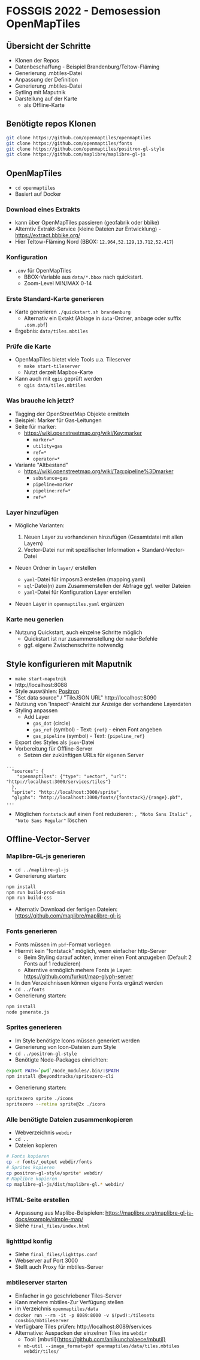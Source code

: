# FOSSGIS 2022 - Demosession OpenMapTiles

## Übersicht der Schritte
- Klonen der Repos
- Datenbeschaffung - Beispiel Brandenburg/Teltow-Fläming
- Generierung .mbtiles-Datei
- Anpassung der Definition
- Generierung .mbtiles-Datei
- Sytling mit Maputnik
- Darstellung auf der Karte
  - als Offline-Karte

## Benötigte repos Klonen
```bash
git clone https://github.com/openmaptiles/openmaptiles
git clone https://github.com/openmaptiles/fonts
git clone https://github.com/openmaptiles/positron-gl-style
git clone https://github.com/maplibre/maplibre-gl-js
```

## OpenMapTiles
- `cd openmaptiles` 
- Basiert auf Docker

### Download eines Extrakts
- kann über OpenMapTiles passieren (geofabrik oder bbike)
- Alterntiv Extrakt-Service (kleine Dateien zur Entwicklung) - https://extract.bbbike.org/
- Hier Teltow-Fläming Nord (BBOX: `12.964,52.129,13.712,52.417`)

### Konfiguration
- `.env` für OpenMapTiles
  - BBOX-Variable aus `data/*.bbox` nach quickstart.
  - Zoom-Level MIN/MAX 0-14

### Erste Standard-Karte generieren
- Karte generieren `./quickstart.sh brandenburg`
  - Alternativ ein Extakt (Ablage in `data`-Ordner, anbage oder suffix `.osm.pbf`)
- Ergebnis: `data/tiles.mbtiles`

### Prüfe die Karte
- OpenMapTiles bietet viele Tools u.a. Tileserver
  - `make start-tileserver`
  - Nutzt derzeit Mapbox-Karte
- Kann auch mit `qgis` geprüft werden
  - `qgis data/tiles.mbtiles`

### Was brauche ich jetzt?
- Tagging der OpenStreetMap Objekte ermitteln
- Beispiel: Marker für Gas-Leitungen
- Seite für marker:
    - https://wiki.openstreetmap.org/wiki/Key:marker
        - `marker=*`
        - `utility=gas`
        - `ref=*`
        - `operator=*`
- Variante "Altbestand"
    - https://wiki.openstreetmap.org/wiki/Tag:pipeline%3Dmarker
        - `substance=gas`
        - `pipeline=marker`
        - `pipeline:ref=*`
        - `ref=*`

### Layer hinzufügen
- Mögliche Varianten:
  1. Neuen Layer zu vorhandenen hinzufügen (Gesamtdatei mit allen Layern)
  2. Vector-Datei nur mit spezifischer Information + Standard-Vector-Datei

- Neuen Ordner in `layer/` erstellen
  - `yaml`-Datei für imposm3 erstellen (mapping.yaml)
  - `sql`-Datei(n) zum Zusammenstellen der Abfrage ggf. weiter Dateien
  - `yaml`-Datei für Konfiguration Layer erstellen
- Neuen Layer in `openmaptiles.yaml` ergänzen

### Karte neu generien
- Nutzung Quickstart, auch einzelne Schritte möglich
  - Quickstart ist nur zusammenstellung der `make`-Befehle
  - ggf. eigene Zwischenschritte notwendig

## Style konfigurieren mit Maputnik
- `make start-maputnik`
- http://localhost:8088 
- Style auswählen: [Positron](https://github.com/openmaptiles/positron-gl-style)
- "Set data source" / "TileJSON URL" http://localhost:8090
- Nutzung von 'Inspect'-Ansicht zur Anzeige der vorhandene Layerdaten
- Styling anpassen
  - Add Layer
    - `gas_dot` (circle)
    - `gas_ref` (symbol) - Text: `{ref}` - einen Font angeben
    - `gas_pipeline` (symbol) - Text: `{pipeline_ref}`
- Export des Styles als `json`-Datei
- Vorbereitung für Offline-Server
  - Setzen der zukünftigen URLs für eigenen Server
```
...
  "sources": {
    "openmaptiles": {"type": "vector", "url": "http://localhost:3000/services/tiles"}
  },
  "sprite": "http://localhost:3000/sprite",
  "glyphs": "http://localhost:3000/fonts/{fontstack}/{range}.pbf",
...
```
  - Möglichen `fontstack` auf einen Font reduzieren: `, "Noto Sans Italic"` `, "Noto Sans Regular"` löschen

## Offline-Vector-Server

### Maplibre-GL-js generieren
- `cd ../maplibre-gl-js`
- Generierung starten:
```bash
npm install
npm run build-prod-min
npm run build-css
```
- Alternativ Download der fertigen Dateien: https://github.com/maplibre/maplibre-gl-js

### Fonts generieren
- Fonts müssen im `pbf`-Format vorliegen
- Hiermit kein "fontstack" möglich, wenn einfacher http-Server
  - Beim Styling darauf achten, immer einen Font anzugeben (Default 2 Fonts auf 1 reduzieren)
  - Alterntive ermöglich mehere Fonts je Layer: https://github.com/furkot/map-glyph-server
- In den Verzeichnissen können eigene Fonts ergänzt werden
- `cd ../fonts`
- Generierung starten: 
```bash
npm install
node generate.js
```

### Sprites generieren
- Im Style benötigte Icons müssen generiert werden
- Generierung von Icon-Dateien zum Style
- `cd ../positron-gl-style`
- Benötigte Node-Packages einrichten:
```bash
export PATH=`pwd`/node_modules/.bin/:$PATH
npm install @beyondtracks/spritezero-cli
```
- Generierung starten:
```bash
spritezero sprite ./icons
spritezero --retina sprite@2x ./icons
```

### Alle benötigte Dateien zusammenkopieren
- Webverzeichnis `webdir`
- `cd ..`
- Dateien kopieren
```bash
# Fonts kopieren
cp -r fonts/_output webdir/fonts
# Sprites kopieren
cp positron-gl-style/sprite* webdir/
# Maplibre kopieren
cp maplibre-gl-js/dist/maplibre-gl.* webdir/
```

### HTML-Seite erstellen
- Anpassung aus Maplibe-Beispielen: https://maplibre.org/maplibre-gl-js-docs/example/simple-map/
- Siehe `final_files/index.html`

### lightttpd konfig
- Siehe `final_files/lighttps.conf`
- Webserver auf Port 3000
- Stellt auch Proxy für mbtiles-Server

### mbtileserver starten
- Einfacher in go geschriebener Tiles-Server
- Kann mehere mbtiles-Zur Verfügung stellen
- im Verzeichnis `openmaptiles/data`
- `docker run --rm -it -p 8089:8000 -v $(pwd):/tilesets  consbio/mbtileserver`
- Verfügbare Tiles prüfen: http://localhost:8089/services
- Alternative: Auspacken der einzelnen Tiles ins `webdir`
  - Tool: [mbutil]{https://github.com/anilkunchalaece/mbutil}
  - `mb-util --image_format=pbf openmaptiles/data/tiles.mbtiles webdir/tiles/`
